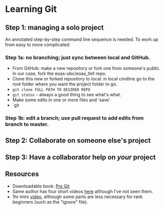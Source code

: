 # Learning Git

## Step 1: managing a solo project

An annotated step-by-step command line sequence is needed. To work up from easy to more complicated:

### Step 1a: no branching; just sync between local and GitHub.

- From GitHub: make a new repository or fork one from someone's public. In our case, fork the eoas-ubc/eoas_tlef repo. 
- Clone this new or forked repository to local: in local cmdline go to the root folder where you want the project folder to go.
- `git clone FULL PATH TO DESIRED REPO`
- `git status` - always a good thing to see what's what.
- Make some edits in one or more files and 'save'.
- `git 


### Step 1b: edit a branch; use pull request to add edits from branch to master. 

## Step 2: Collaborate on someone else's project

## Step 3: Have a collaborator help on _your_ project

## Resources

- Downloadable book: [Pro Git](https://git-scm.com/book/en/v2)
- Same author has four short videos [here](https://git-scm.com/videos) although I've not seen them.
- 1hr intro [video](https://www.youtube.com/watch?v=SWYqp7iY_Tc), although some parts are less necessary for rank beginners (such as the "ignore" file).